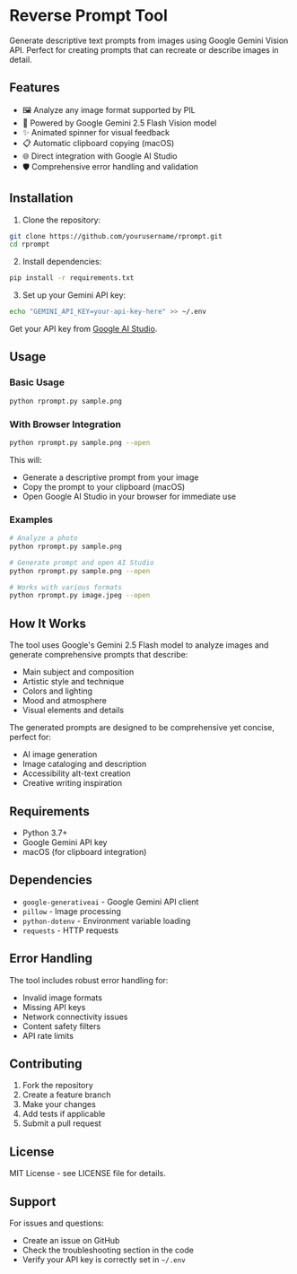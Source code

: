 # Reverse Prompt Tool

Generate descriptive text prompts from images using Google Gemini Vision API. Perfect for creating prompts that can recreate or describe images in detail.

## Features

- 🖼️ Analyze any image format supported by PIL
- 🤖 Powered by Google Gemini 2.5 Flash Vision model
- ✨ Animated spinner for visual feedback
- 📋 Automatic clipboard copying (macOS)
- 🌐 Direct integration with Google AI Studio
- 🛡️ Comprehensive error handling and validation

## Installation

1. Clone the repository:
```bash
git clone https://github.com/yourusername/rprompt.git
cd rprompt
```

2. Install dependencies:
```bash
pip install -r requirements.txt
```

3. Set up your Gemini API key:
```bash
echo "GEMINI_API_KEY=your-api-key-here" >> ~/.env
```

Get your API key from [Google AI Studio](https://aistudio.google.com/).

## Usage

### Basic Usage
```bash
python rprompt.py sample.png
```

### With Browser Integration
```bash
python rprompt.py sample.png --open
```

This will:
- Generate a descriptive prompt from your image
- Copy the prompt to your clipboard (macOS)
- Open Google AI Studio in your browser for immediate use

### Examples

```bash
# Analyze a photo
python rprompt.py sample.png

# Generate prompt and open AI Studio
python rprompt.py sample.png --open

# Works with various formats
python rprompt.py image.jpeg --open
```

## How It Works

The tool uses Google's Gemini 2.5 Flash model to analyze images and generate comprehensive prompts that describe:

- Main subject and composition
- Artistic style and technique
- Colors and lighting
- Mood and atmosphere
- Visual elements and details

The generated prompts are designed to be comprehensive yet concise, perfect for:
- AI image generation
- Image cataloging and description
- Accessibility alt-text creation
- Creative writing inspiration

## Requirements

- Python 3.7+
- Google Gemini API key
- macOS (for clipboard integration)

## Dependencies

- `google-generativeai` - Google Gemini API client
- `pillow` - Image processing
- `python-dotenv` - Environment variable loading
- `requests` - HTTP requests

## Error Handling

The tool includes robust error handling for:
- Invalid image formats
- Missing API keys
- Network connectivity issues
- Content safety filters
- API rate limits

## Contributing

1. Fork the repository
2. Create a feature branch
3. Make your changes
4. Add tests if applicable
5. Submit a pull request

## License

MIT License - see LICENSE file for details.

## Support

For issues and questions:
- Create an issue on GitHub
- Check the troubleshooting section in the code
- Verify your API key is correctly set in `~/.env`